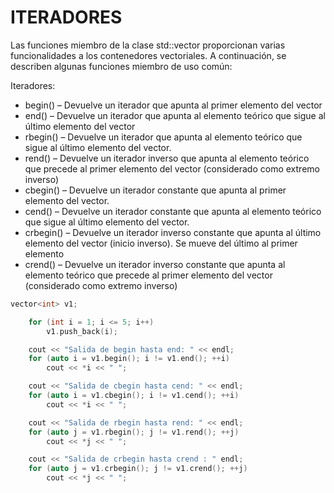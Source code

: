 # ITERADORES

Las funciones miembro de la clase std::vector proporcionan varias funcionalidades a los contenedores vectoriales. A continuación, se describen algunas funciones miembro de uso común:

Iteradores:
* begin() – Devuelve un iterador que apunta al primer elemento del vector
* end() – Devuelve un iterador que apunta al elemento teórico que sigue al último elemento del vector
* rbegin() – Devuelve un iterador que apunta al elemento teórico que sigue al último elemento del vector.
* rend() – Devuelve un iterador inverso que apunta al elemento teórico que precede al primer elemento del vector (considerado como extremo inverso)
* cbegin() – Devuelve un iterador constante que apunta al primer elemento del vector.
* cend() – Devuelve un iterador constante que apunta al elemento teórico que sigue al último elemento del vector.
* crbegin() – Devuelve un iterador inverso constante que apunta al último elemento del vector (inicio inverso). Se mueve del último al primer elemento
* crend() – Devuelve un iterador inverso constante que apunta al elemento teórico que precede al primer elemento del vector (considerado como extremo inverso)


```C++
vector<int> v1;

    for (int i = 1; i <= 5; i++)
        v1.push_back(i);

    cout << "Salida de begin hasta end: " << endl;
    for (auto i = v1.begin(); i != v1.end(); ++i)
        cout << *i << " ";

    cout << "Salida de cbegin hasta cend: " << endl;
    for (auto i = v1.cbegin(); i != v1.cend(); ++i)
        cout << *i << " ";

    cout << "Salida de rbegin hasta rend: " << endl;
    for (auto j = v1.rbegin(); j != v1.rend(); ++j)
        cout << *j << " ";

    cout << "Salida de crbegin hasta crend : " endl;
    for (auto j = v1.crbegin(); j != v1.crend(); ++j)
        cout << *j << " ";


```

